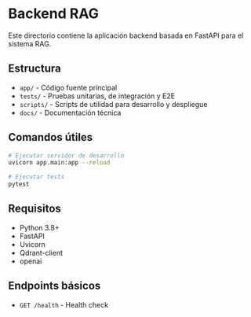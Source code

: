 # Backend RAG

Este directorio contiene la aplicación backend basada en FastAPI para el sistema RAG.

## Estructura

- `app/` - Código fuente principal
- `tests/` - Pruebas unitarias, de integración y E2E
- `scripts/` - Scripts de utilidad para desarrollo y despliegue
- `docs/` - Documentación técnica

## Comandos útiles

```bash
# Ejecutar servidor de desarrollo
uvicorn app.main:app --reload

# Ejecutar tests
pytest
```

## Requisitos
- Python 3.8+
- FastAPI
- Uvicorn
- Qdrant-client
- openai

## Endpoints básicos
- `GET /health` - Health check

